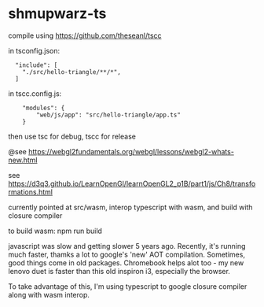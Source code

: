 # shmupwarz-ts


compile using https://github.com/theseanl/tscc

in tsconfig.json:
```
  "include": [
    "./src/hello-triangle/**/*",
  ]
```

in tscc.config.js:
```
    "modules": {
        "web/js/app": "src/hello-triangle/app.ts" 
    }
```

then use tsc for debug, tscc for release

@see https://webgl2fundamentals.org/webgl/lessons/webgl2-whats-new.html

see https://d3q3.github.io/LearnOpenGl/learnOpenGL2_p1B/part1/js/Ch8/transformations.html


currently pointed at src/wasm, interop typescript with wasm, and build with closure compiler

to build wasm: npm run build 

javascript was slow and getting slower 5 years ago. Recently, it's running much faster, thamks a lot to google's 'new' AOT compilation. Sometimes, good things come in old packages. Chromebook helps alot too - my new lenovo duet is faster than this old inspiron i3, especially the browser.

To take advantage of this, I'm using typescript to google closure compiler along with wasm interop.
